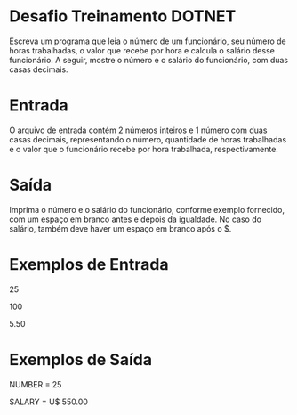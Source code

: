 # Desafio Treinamento DOTNET

Escreva um programa que leia o número de um funcionário, seu número de horas trabalhadas, o valor que recebe por hora
e calcula o salário desse funcionário. A seguir, mostre o número e o salário do funcionário, com duas casas decimais.

# Entrada
O arquivo de entrada contém 2 números inteiros e 1 número com duas casas decimais, representando o número,
quantidade de horas trabalhadas e o valor que o funcionário recebe por hora trabalhada, respectivamente.

# Saída
Imprima o número e o salário do funcionário, conforme exemplo fornecido, com um espaço em branco antes e depois da
igualdade. No caso do salário, também deve haver um espaço em branco após o $.


# Exemplos de Entrada 

25

100

5.50
# Exemplos de Saída

NUMBER = 25

SALARY = U$ 550.00
